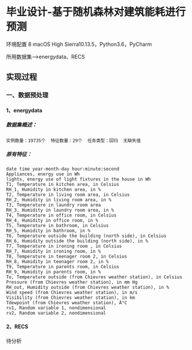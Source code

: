 
# 毕业设计-基于随机森林对建筑能耗进行预测

环境配置
  8
macOS High Sierra10.13.5，Python3.6，PyCharm


所用数据集-->energydata、RECS

## 实现过程
### 一、数据预处理

#### 1、energydata

##### 数据集概述：
    实例数量：19735个  特征数量：29个  任务类型：回归  无缺失值

##### 原有特征：

```
date time year-month-day hour:minute:second 
Appliances, energy use in Wh 
lights, energy use of light fixtures in the house in Wh 
T1, Temperature in kitchen area, in Celsius 
RH_1, Humidity in kitchen area, in % 
T2, Temperature in living room area, in Celsius 
RH_2, Humidity in living room area, in % 
T3, Temperature in laundry room area 
RH_3, Humidity in laundry room area, in % 
T4, Temperature in office room, in Celsius 
RH_4, Humidity in office room, in % 
T5, Temperature in bathroom, in Celsius 
RH_5, Humidity in bathroom, in % 
T6, Temperature outside the building (north side), in Celsius 
RH_6, Humidity outside the building (north side), in % 
T7, Temperature in ironing room , in Celsius 
RH_7, Humidity in ironing room, in % 
T8, Temperature in teenager room 2, in Celsius 
RH_8, Humidity in teenager room 2, in % 
T9, Temperature in parents room, in Celsius 
RH_9, Humidity in parents room, in % 
To, Temperature outside (from Chievres weather station), in Celsius 
Pressure (from Chievres weather station), in mm Hg 
RH_out, Humidity outside (from Chievres weather station), in % 
Wind speed (from Chievres weather station), in m/s 
Visibility (from Chievres weather station), in km 
Tdewpoint (from Chievres weather station), Â°C 
rv1, Random variable 1, nondimensional 
rv2, Random variable 2, nondimensional 
```


#### 2、RECS

待分析

